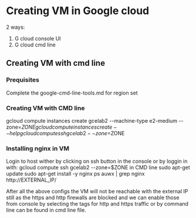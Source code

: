 # Creating VM in Google cloud

2 ways:

1. G cloud console UI
2. G cloud cmd line

## Creating VM with cmd line

### Prequisites

Complete the google-cmd-line-tools.md for region set

### Creating VM with CMD line

gcloud compute instances create gcelab2 --machine-type e2-medium --zone=$ZONE
gcloud compute instances create --help
gcloud compute ssh gcelab2 --zone=$ZONE

### Installing nginx in VM

Login to host wither by clicking on ssh button in the console or by loggin in with: gcloud compute ssh gcelab2 --zone=$ZONE in CMD line
sudo apt-get update
sudo apt-get install -y nginx
ps auwx | grep nginx
http://EXTERNAL_IP/

After all the above configs the VM will not be reachable with the external IP still as the https and http firewalls are blocked and we can enable those from console by selecting the tags for http and https traffic or by command line can be found in cmd line file.
